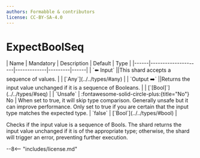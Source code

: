 ```yaml
---
authors: Formabble & contributors
license: CC-BY-SA-4.0
---
```



# ExpectBoolSeq

<div class="sh-parameters" markdown="1">
| Name | Mandatory | Description | Default | Type |
|------|---------------------|-------------|---------|------|
| `⬅️ Input` ||This shard accepts a sequence of values. | | [`Any`](../../types/#any) |
| `Output ➡️` ||Returns the input value unchanged if it is a sequence of Booleans. | | [`[Bool]`](../../types/#seq) |
| `Unsafe` | :fontawesome-solid-circle-plus:{title="No"} No  | When set to true, it will skip type comparison. Generally unsafe but it can improve performance. Only set to true if you are certain that the input type matches the expected type. | `false` | [`Bool`](../../types/#bool) |

</div>

Checks if the input value is a sequence of Bools. The shard returns the input value unchanged if it is of the appropriate type; otherwise, the shard will trigger an error, preventing further execution.

--8<-- "includes/license.md"

